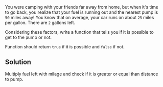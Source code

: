 You were camping with your friends far away from home, but when it's time to go back, you realize that your fuel is running out and the nearest pump is `50` miles away! You know that on average, your car runs on about `25` miles per gallon. There are `2` gallons left.

Considering these factors, write a function that tells you if it is possible to get to the pump or not.

Function should return `true` if it is possible and `false` if not.

## Solution
Multiply fuel left with milage and check if it is greater or equal than distance to pump.